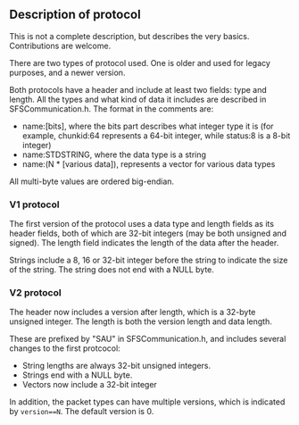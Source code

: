 ## Description of protocol

This is not a complete description, but describes the very basics. Contributions
are welcome.

There are two types of protocol used. One is older and used for legacy purposes,
and a newer version.

Both protocols have a header and include at least two fields: type and length.
All the types and what kind of data it includes are described in
SFSCommunication.h. The format in the comments are:

- name:\[bits\], where the bits part describes what integer type it is (for
example, chunkid:64 represents a 64-bit integer, while status:8 is a 8-bit integer)
- name:STDSTRING, where the data type is a string
- name:(N * \[various data\]), represents a vector for various data types

All multi-byte values are ordered big-endian.

### V1 protocol

The first version of the protocol uses a data type and length fields as its
header fields, both of which are 32-bit integers (may be both unsigned and
signed). The length field indicates the length of the data after the header.

Strings include a 8, 16 or 32-bit integer before the string to indicate the size
of the string. The string does not end with a NULL byte.

### V2 protocol

The header now includes a version after length, which is a 32-byte unsigned
integer. The length is both the version length and data length.

These are prefixed by "SAU" in SFSCommunication.h, and includes several changes
to the first protcocol:

- String lengths are always 32-bit unsigned integers.
- Strings end with a NULL byte.
- Vectors now include a 32-bit integer 

In addition, the packet types can have multiple versions, which is indicated
by `version==N`. The default version is 0.

